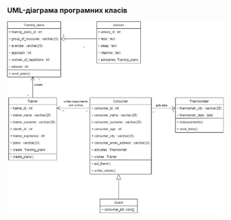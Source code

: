 ### UML-діаграма програмних класів

![mindMapImage](https://github.com/oleksandrblazhko/ai204-kuminov/blob/laboratory-work-6/2-SoftwareDesign/2.5-UMLProgramClasses/UMLProgramClasses.jpg)
